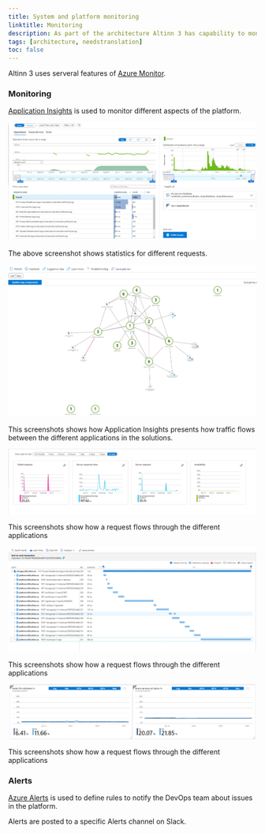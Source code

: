 ```yaml
---
title: System and platform monitoring
linktitle: Monitoring
description: As part of the architecture Altinn 3 has capability to monitoring different aspects of the platform
tags: [architecture, needstranslation]
toc: false
---
```


Altinn 3 uses serveral features of [Azure Monitor](https://docs.microsoft.com/en-us/azure/azure-monitor/overview).  


### Monitoring

[Application Insights](https://docs.microsoft.com/en-us/azure/azure-monitor/app/app-insights-overview) 
is used to monitor different aspects of the platform.

![Operations overview](monitoring1.png "Operations overview")

The above screenshot shows statistics for different requests.  

![Application Map](monitoring2.png "Application Map")

This screenshots shows how Application Insights presents how traffic flows between the different applications in the solutions.

![Request overview](monitoring3.png "Request overview")

This screenshots show how a request flows through the different applications

![End to end transaction](monitoring4.png "End to end transaction")

This screenshots show how a request flows through the different applications

![CPU and Memory](monitoring5.png "CPU and Memory")

This screenshots show how a request flows through the different applications

### Alerts

[Azure Alerts](https://docs.microsoft.com/en-us/azure/azure-monitor/platform/alerts-overview) is used to define rules to notify the DevOps team about issues
in the platform.    

Alerts are posted to a specific Alerts channel on Slack. 